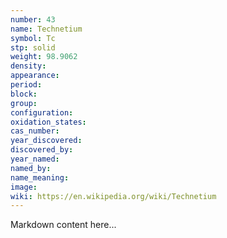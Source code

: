 ```yaml
---
number: 43
name: Technetium
symbol: Tc
stp: solid
weight: 98.9062
density:
appearance:
period:
block:
group:
configuration:
oxidation_states:
cas_number:
year_discovered:
discovered_by:
year_named:
named_by:
name_meaning:
image:
wiki: https://en.wikipedia.org/wiki/Technetium
---
```


Markdown content here...
